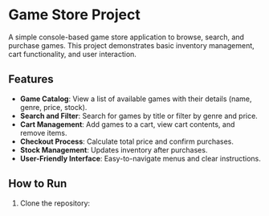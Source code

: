 # Game Store Project

A simple console-based game store application to browse, search, and purchase games. This project demonstrates basic inventory management, cart functionality, and user interaction.

## Features

- **Game Catalog**: View a list of available games with their details (name, genre, price, stock).
- **Search and Filter**: Search for games by title or filter by genre and price.
- **Cart Management**: Add games to a cart, view cart contents, and remove items.
- **Checkout Process**: Calculate total price and confirm purchases.
- **Stock Management**: Updates inventory after purchases.
- **User-Friendly Interface**: Easy-to-navigate menus and clear instructions.

## How to Run

1. Clone the repository:
   ```bash
   


